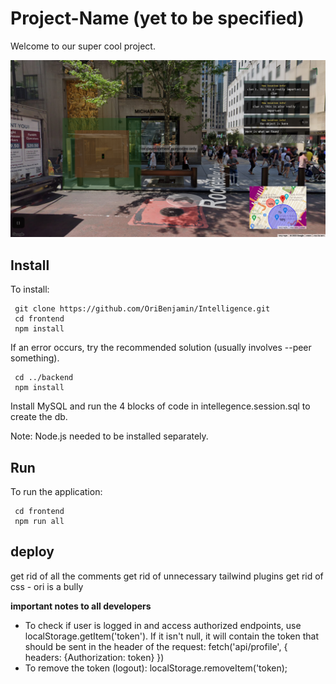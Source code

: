 # Project-Name (yet to be specified)

Welcome to our super cool project.

<img src="images/intelligenceMode.png">


## Install

To install:

```
 git clone https://github.com/OriBenjamin/Intelligence.git
 cd frontend
 npm install
```

If an error occurs, try the recommended solution (usually involves --peer something).

```
 cd ../backend
 npm install
```

Install MySQL and run the 4 blocks of code in intellegence.session.sql to create the db.

Note: Node.js needed to be installed separately.

## Run

To run the application:

```
 cd frontend
 npm run all
```

## deploy
get rid of all the comments
get rid of unnecessary tailwind plugins
get rid of css - ori is a bully


**important notes to all developers**

- To check if user is logged in and access authorized endpoints,
  use localStorage.getItem('token'). If it isn't null, it will contain
  the token that should be sent in the header of the request:
  fetch('api/profile', {
  headers: {Authorization: token}
  })
- To remove the token (logout): localStorage.removeItem('token);


